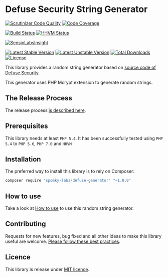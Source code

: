 Defuse Security String Generator
================================

[![Scrutinizer Code Quality](https://scrutinizer-ci.com/g/Spomky-Labs/defuse-generator/badges/quality-score.png?b=master)](https://scrutinizer-ci.com/g/Spomky-Labs/defuse-generator/?branch=master)
[![Code Coverage](https://scrutinizer-ci.com/g/Spomky-Labs/defuse-generator/badges/coverage.png?b=master)](https://scrutinizer-ci.com/g/Spomky-Labs/defuse-generator/?branch=master)

[![Build Status](https://travis-ci.org/Spomky-Labs/defuse-generator.svg?branch=release%2Fv1.0.0)](https://travis-ci.org/Spomky-Labs/defuse-generator)
[![HHVM Status](http://hhvm.h4cc.de/badge/spomky-labs/defuse-generator.png)](http://hhvm.h4cc.de/package/spomky-labs/defuse-generator)

[![SensioLabsInsight](https://insight.sensiolabs.com/projects/2debcff1-b085-4c05-992a-0b0a639d2527/big.png)](https://insight.sensiolabs.com/projects/2debcff1-b085-4c05-992a-0b0a639d2527)

[![Latest Stable Version](https://poser.pugx.org/spomky-labs/defuse-generator/v/stable.png)](https://packagist.org/packages/spomky-labs/defuse-generator)
[![Latest Unstable Version](https://poser.pugx.org/spomky-labs/defuse-generator/v/unstable.png)](https://packagist.org/packages/spomky-labs/defuse-generator)
[![Total Downloads](https://poser.pugx.org/spomky-labs/defuse-generator/downloads.png)](https://packagist.org/packages/spomky-labs/defuse-generator)
[![License](https://poser.pugx.org/spomky-labs/defuse-generator/license.png)](https://packagist.org/packages/spomky-labs/defuse-generator)


This library provides a random string generator based on [source code of Defuse Security](https://defuse.ca/generating-random-passwords.htm).

This generator uses PHP Mcrypt extension to generate random strings.

## The Release Process

The release process [is described here](doc/Release.md).

## Prerequisites

This library needs at least `PHP 5.4`.
It has been successfully tested using `PHP 5.4` to `PHP 5.6`, `PHP 7.0` and `HHVM`

## Installation

The preferred way to install this library is to rely on Composer:

```sh
composer require "spomky-labs/defuse-generator" "~1.0.0"
```

## How to use

Take a look at [How to use](doc/Use.md) to use this random string generator.

## Contributing

Requests for new features, bug fixed and all other ideas to make this library useful are welcome. [Please follow these best practices](doc/Contributing.md).

## Licence

This library is release under [MIT licence](LICENSE).
